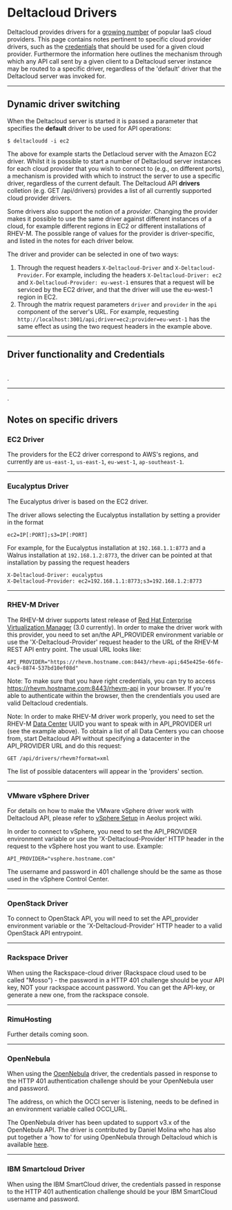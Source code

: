 # Deltacloud Drivers

Deltacloud provides drivers for a [growing number](drivers.html#providers) of popular
IaaS cloud providers. This page contains notes pertinent to specific cloud provider drivers, such
as the [credentials](drivers.html#credentials) that should be used for a given cloud provider.
Furthermore the information here outlines the mechanism through which any API call sent by a
given client to a Deltacloud server instance may be routed to a specific driver, regardless
of the 'default' driver that the Deltacloud server was invoked for.

------------------------------------------------

## Dynamic driver switching

When the Deltacloud server is started it is passed a parameter
that specifies the **default** driver to be used for API operations:

    $ deltacloudd -i ec2

The above for example starts the Detlacloud server with the Amazon EC2 driver. Whilst
it is possible to start a number of Deltacloud server instances for each cloud provider
that you wish to connect to (e.g., on different ports), a mechanism is provided with which
to instruct the server to use a specific driver, regardless of the current default. The
Deltacloud API **drivers** colletion (e.g. GET /api/drivers) provides a list of all currently
supported cloud provider drivers.

Some drivers also support the notion of a *provider*. Changing the provider
makes it possible to use the same driver against different instances of a
cloud, for example different regions in EC2 or different installations of
RHEV-M. The possible range of values for the provider is driver-specific,
and listed in the notes for each driver below.

The driver and provider can be selected in one of two ways:

1. Through the request headers `X-Deltacloud-Driver` and
   `X-Deltacloud-Provider`. For example, including the headers
   `X-Deltacloud-Driver: ec2` and `X-Deltacloud-Provider: eu-west-1`
   ensures that a request will be serviced by the EC2 driver, and that the
   driver will use the eu-west-1 region in EC2.
2. Through the matrix request parameters `driver` and `provider` in the
   `api` component of the server's URL. For example, requesting
   `http://localhost:3001/api;driver=ec2;provider=eu-west-1` has the same
   effect as using the two request headers in the example above.

------------------------------------------------

## Driver functionality and Credentials
<table providers></table>
<a name=providers>.



------------------------------------------------

<a name=specific_driver_notes> .

## Notes on specific drivers

### EC2 Driver

The providers for the EC2 driver correspond to AWS's regions, and currently
are `us-east-1`, `us-east-1`, `eu-west-1`, `ap-southeast-1`.

------------------------------------------------

### Eucalyptus Driver

The Eucalyptus driver is based on the EC2 driver.

The driver allows selecting the Eucalyptus installation by setting a
provider in the format

    ec2=IP[:PORT];s3=IP[:PORT]

For example, for the Eucalyptus installation at `192.168.1.1:8773` and a
Walrus installation at `192.168.1.2:8773`, the driver can be pointed at
that installation by passing the request headers

    X-Deltacloud-Driver: eucalyptus
    X-Deltacloud-Provider: ec2=192.168.1.1:8773;s3=192.168.1.2:8773

------------------------------------------------

### RHEV-M Driver

The RHEV-M driver supports latest release of <a href="http://www.redhat.com/virtualization/rhev/server/"
target="_blank">Red Hat Enterprise Virtualization Manager</a> (3.0 currently).
In order to make the driver work with this provider, you need to set an/the
API_PROVIDER environment variable or use the 'X-Deltacloud-Provider' request
header to the URL of the RHEV-M REST API entry point. The usual URL looks like:

    API_PROVIDER="https://rhevm.hostname.com:8443/rhevm-api;645e425e-66fe-4ac9-8874-537bd10ef08d" 

Note: To make sure that you have right credentials, you can try to access 
<a href="">https://rhevm.hostname.com:8443/rhevm-api</a> in your browser.
If you're able to authenticate within the browser, then the crendentials you used
are valid Deltacloud credentials.

Note: In order to make RHEV-M driver work properly, you need to set the RHEV-M
<a href="http://markmc.fedorapeople.org/rhevm-api/en-US/html-single/index.html#chap-REST_API_Guide-Data_Centers"
target="_blank">Data Center</a> UUID you want to speak with in API_PROVIDER url (see the example
above). To obtain a list of all Data Centers you can choose from, start Deltacloud API without
specifying a datacenter in the API_PROVIDER URL and do this request:

    GET /api/drivers/rhevm?format=xml

The list of possible datacenters will appear in the 'providers' section.

------------------------------------------------

### VMware vSphere Driver

For details on how to make the VMware vSphere driver work with Deltacloud API,
please refer to <a href="https://www.aeolusproject.org/redmine/projects/aeolus/wiki/VSphere_Setup"
target="_blank">vSphere Setup</a> in Aeolus project wiki.

In order to connect to vSphere, you need to set the API_PROVIDER environment
variable or use the 'X-Deltacloud-Provider' HTTP header in the request to the vSphere
host you want to use. Example:

    API_PROVIDER="vsphere.hostname.com"

The username and password in 401 challenge should be the same as those used in the vSphere Control
Center.

------------------------------------------------

### OpenStack Driver

To connect to OpenStack API, you will need to set the API_provider environment
variable or the 'X-Deltacloud-Provider' HTTP header to a valid OpenStack API
entrypoint. 

------------------------------------------------

### Rackspace Driver

When using the Rackspace-cloud driver (Rackspace cloud used to be called
"Mosso") - the password in a HTTP 401 challenge should be your API key, NOT
your rackspace account password.  You can get the API-key, or generate a
new one, from the rackspace console.

------------------------------------------------

### RimuHosting

Further details coming soon.

------------------------------------------------

### OpenNebula

When using the [OpenNebula](http://www.opennebula.org/) driver, the
credentials passed in response to the HTTP 401 authentication challenge
should be your OpenNebula user and password.

The address, on which the OCCI server is listening, needs to be defined in
an environment variable called OCCI_URL.

The OpenNebula driver has been updated to support v3.x of the OpenNebula API.
The driver is contributed by Daniel Molina who has also put together a 'how to'
for using OpenNebula through Deltacloud which is available
[here](http://wiki.opennebula.org/deltacloud).

------------------------------------------------

### IBM Smartcloud Driver

When using the IBM SmartCloud driver, the credentials passed in response to
the HTTP 401 authentication challenge should be your IBM SmartCloud
username and password.
